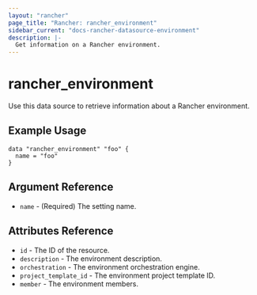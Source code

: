```yaml
---
layout: "rancher"
page_title: "Rancher: rancher_environment"
sidebar_current: "docs-rancher-datasource-environment"
description: |-
  Get information on a Rancher environment.
---
```


# rancher\_environment

Use this data source to retrieve information about a Rancher environment.

## Example Usage

```hcl
data "rancher_environment" "foo" {
  name = "foo"
}
```

## Argument Reference

 * `name` - (Required) The setting name.

## Attributes Reference

* `id` - The ID of the resource.
* `description` - The environment description.
* `orchestration` - The environment orchestration engine.
* `project_template_id` - The environment project template ID.
* `member` - The environment members.
